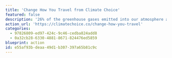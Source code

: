 ```yaml
---
title: 'Change How You Travel from Climate Choice'
featured: false
description: '26% of the greenhouse gases emitted into our atmosphere are from the production and use of vehicles and airplanes. See what what you can do now, and learn about the benefits of changing your travel.'
action_url: 'https://climatechoice.co/change-how-you-travel'
categories:
  - 97826809-ed97-424c-9c46-cedba824add8
  - 0a32cb28-6330-4881-8671-824476ed5859
blueprint: action
id: e55af93b-deaa-49d1-b307-397a65b81c9c
---
```

